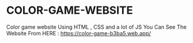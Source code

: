 # COLOR-GAME-WEBSITE
Color game website Using HTML , CSS and a lot of JS
You Can See The Website From HERE : https://color-game-b3ba5.web.app/
